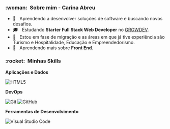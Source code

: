 <h3> :woman: &nbsp;Sobre mim - Carina Abreu </h3>

- 🤔 &nbsp; Aprendendo a desenvolver soluções de software e buscando novos desafios.
- 🎓 &nbsp; Estudando **Starter Full Stack Web Developer** no <a href="https://www.growdev.com.br/starter-2">GROWDEV</a>.
- 💼 &nbsp; Estou em fase de migração e as áreas em que já tive experiência são Turismo e Hospitalidade, Educação e Empreendedorismo.
- 🌱 &nbsp; Aprendendo mais sobre **Front End**.

<h3> :rocket: &nbsp;Minhas Skills </h3>

**Aplicações e Dados**
  
  ![HTML5](https://img.shields.io/badge/-HTML5-333333?style=flat&logo=HTML5)
  
**DevOps**

  ![Git](https://img.shields.io/badge/-Git-333333?style=flat&logo=git)
  ![GitHub](https://img.shields.io/badge/-GitHub-333333?style=flat&logo=github)
  
**Ferramentas de Desenvolvimento**

  ![Visual Studio Code](https://img.shields.io/badge/-Visual%20Studio%20Code-333333?style=flat&logo=visual-studio-code&logoColor=007ACC)
  
